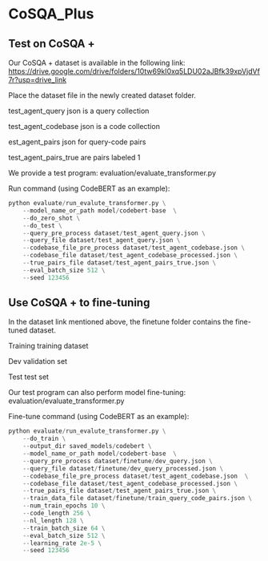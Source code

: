 # CoSQA_Plus

## Test on CoSQA +

Our CoSQA + dataset is available in the following link:
https://drive.google.com/drive/folders/10tw69kI0xq5LDU02aJBfk39xpVjdVf7r?usp=drive_link

Place the dataset file in the newly created dataset folder.

test_agent_query json is a query collection

test_agent_codebase json is a code collection

est_agent_pairs json for query-code pairs

test_agent_pairs_true are pairs labeled 1

We provide a test program: evaluation/evaluate_transformer.py

Run command (using CodeBERT as an example):

```Python
python evaluate/run_evalute_transformer.py \
    --model_name_or_path model/codebert-base  \
    --do_zero_shot \
    --do_test \
    --query_pre_process dataset/test_agent_query.json \
    --query_file dataset/test_agent_query.json \
    --codebase_file_pre_process dataset/test_agent_codebase.json \
    --codebase_file dataset/test_agent_codebase_processed.json \
    --true_pairs_file dataset/test_agent_pairs_true.json \
    --eval_batch_size 512 \
    --seed 123456
```

## Use CoSQA + to  fine-tuning

In the dataset link mentioned above, the finetune folder contains the fine-tuned dataset.

Training training dataset

Dev validation set

Test test set

Our test program can also perform model fine-tuning: evaluation/evaluate_transformer.py

Fine-tune command (using CodeBERT as an example):

```Python
python evaluate/run_evalute_transformer.py \
    --do_train \
    --output_dir saved_models/codebert \
    --model_name_or_path model/codebert-base  \
    --query_pre_process dataset/finetune/dev_query.json \
    --query_file dataset/finetune/dev_query_processed.json \
    --codebase_file_pre_process dataset/test_agent_codebase.json  \
    --codebase_file dataset/test_agent_codebase_processed.json \
    --true_pairs_file dataset/test_agent_pairs_true.json \
    --train_data_file dataset/finetune/train_query_code_pairs.json \
    --num_train_epochs 10 \
    --code_length 256 \
    --nl_length 128 \
    --train_batch_size 64 \
    --eval_batch_size 512 \
    --learning_rate 2e-5 \
    --seed 123456
```
